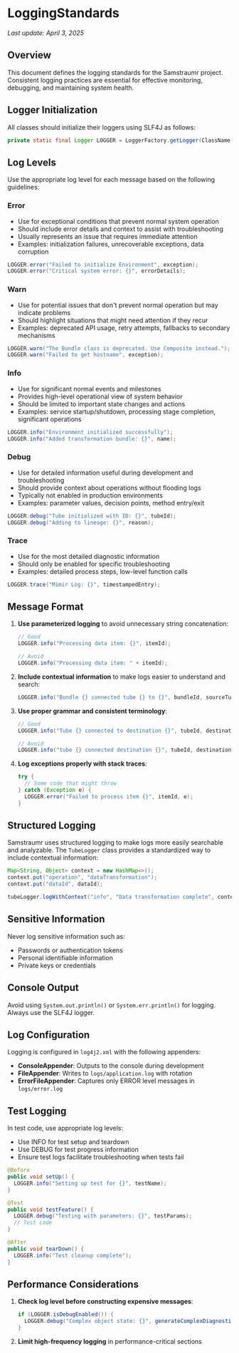 <!--
Copyright (c) 2025 Eric C. Mumford (@heymumford)

This software was developed with analytical assistance from AI tools 
including Claude 3.7 Sonnet, Claude Code, and Google Gemini Deep Research,
which were used as paid services. All intellectual property rights 
remain exclusively with the copyright holder listed above.

Licensed under the Mozilla Public License 2.0
-->


# LoggingStandards

*Last update: April 3, 2025*

## Overview

This document defines the logging standards for the Samstraumr project. Consistent logging practices are essential for effective monitoring, debugging, and maintaining system health.

## Logger Initialization

All classes should initialize their loggers using SLF4J as follows:

```java
private static final Logger LOGGER = LoggerFactory.getLogger(ClassName.class);
```

## Log Levels

Use the appropriate log level for each message based on the following guidelines:

### Error

- Use for exceptional conditions that prevent normal system operation
- Should include error details and context to assist with troubleshooting
- Usually represents an issue that requires immediate attention
- Examples: initialization failures, unrecoverable exceptions, data corruption

```java
LOGGER.error("Failed to initialize Environment", exception);
LOGGER.error("Critical system error: {}", errorDetails);
```

### Warn

- Use for potential issues that don't prevent normal operation but may indicate problems
- Should highlight situations that might need attention if they recur
- Examples: deprecated API usage, retry attempts, fallbacks to secondary mechanisms

```java
LOGGER.warn("The Bundle class is deprecated. Use Composite instead.");
LOGGER.warn("Failed to get hostname", exception);
```

### Info

- Use for significant normal events and milestones
- Provides high-level operational view of system behavior
- Should be limited to important state changes and actions
- Examples: service startup/shutdown, processing stage completion, significant operations

```java
LOGGER.info("Environment initialized successfully");
LOGGER.info("Added transformation bundle: {}", name);
```

### Debug

- Use for detailed information useful during development and troubleshooting
- Should provide context about operations without flooding logs
- Typically not enabled in production environments
- Examples: parameter values, decision points, method entry/exit

```java
LOGGER.debug("Tube initialized with ID: {}", tubeId);
LOGGER.debug("Adding to lineage: {}", reason);
```

### Trace

- Use for the most detailed diagnostic information
- Should only be enabled for specific troubleshooting
- Examples: detailed process steps, low-level function calls

```java
LOGGER.trace("Mimir Log: {}", timestampedEntry);
```

## Message Format

1. **Use parameterized logging** to avoid unnecessary string concatenation:

   ```java
   // Good
   LOGGER.info("Processing data item: {}", itemId);

   // Avoid
   LOGGER.info("Processing data item: " + itemId);
   ```
2. **Include contextual information** to make logs easier to understand and search:

   ```java
   LOGGER.info("Bundle {} connected tube {} to {}", bundleId, sourceTube, targetTube);
   ```
3. **Use proper grammar and consistent terminology**:

   ```java
   // Good
   LOGGER.info("Tube {} connected to destination {}", tubeId, destinationId);

   // Avoid
   LOGGER.info("tube {} connected destination {}", tubeId, destinationId);
   ```
4. **Log exceptions properly with stack traces**:

   ```java
   try {
     // Some code that might throw
   } catch (Exception e) {
     LOGGER.error("Failed to process item {}", itemId, e);
   }
   ```

## Structured Logging

Samstraumr uses structured logging to make logs more easily searchable and analyzable. The `TubeLogger` class provides a standardized way to include contextual information:

```java
Map<String, Object> context = new HashMap<>();
context.put("operation", "dataTransformation");
context.put("dataId", dataId);

tubeLogger.logWithContext("info", "Data transformation complete", context, "Transform", "Success");
```

## Sensitive Information

Never log sensitive information such as:
- Passwords or authentication tokens
- Personal identifiable information
- Private keys or credentials

## Console Output

Avoid using `System.out.println()` or `System.err.println()` for logging. Always use the SLF4J logger.

## Log Configuration

Logging is configured in `log4j2.xml` with the following appenders:

- **ConsoleAppender**: Outputs to the console during development
- **FileAppender**: Writes to `logs/application.log` with rotation
- **ErrorFileAppender**: Captures only ERROR level messages in `logs/error.log`

## Test Logging

In test code, use appropriate log levels:

- Use INFO for test setup and teardown
- Use DEBUG for test progress information
- Ensure test logs facilitate troubleshooting when tests fail

```java
@Before
public void setUp() {
  LOGGER.info("Setting up test for {}", testName);
}

@Test
public void testFeature() {
  LOGGER.debug("Testing with parameters: {}", testParams);
  // Test code
}

@After
public void tearDown() {
  LOGGER.info("Test cleanup complete");
}
```

## Performance Considerations

1. **Check log level before constructing expensive messages**:

   ```java
   if (LOGGER.isDebugEnabled()) {
     LOGGER.debug("Complex object state: {}", generateComplexDiagnostics());
   }
   ```
2. **Limit high-frequency logging** in performance-critical sections
